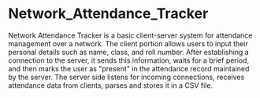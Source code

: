 # Network_Attendance_Tracker

Network Attendance Tracker is a basic client-server system for attendance management over a network. The client portion allows users to input their personal details such as name, class, and roll number. After establishing a connection to the server, it sends this information, waits for a brief period, and then marks the user as "present" in the attendance record maintained by the server. The server side listens for incoming connections, receives attendance data from clients, parses and stores it in a CSV file. 
